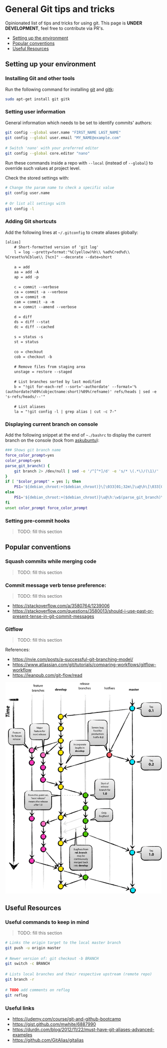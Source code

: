 # General Git tips and tricks

Opinionated list of tips and tricks for using git. This page is **UNDER DEVELOPMENT**, feel free to
contribute via PR's.

- [Setting up the environment](#setting-up-your-environment)
- [Popular conventions](#popular-conventions)
- [Useful Resources](#useful-resources)

## Setting up your environment

### Installing Git and other tools

Run the following command for installing [git](https://git-scm.com/) and [gitk](https://git-scm.com/docs/gitk):

```bash
sudo apt-get install git gitk
```

### Setting user information

General information which needs to be set to identify commits' authors:

```bash
git config --global user.name "FIRST_NAME LAST_NAME"
git config --global user.email "MY_NAME@example.com"

# Switch 'nano' with your preferred editor
git config --global core.editor "nano"
```

Run these commands inside a repo with `--local` (instead of `--global`) to override such values at project level.

Check the stored settings with:

```bash
# Change the param name to check a specific value
git config user.name

# Or list all settings with
git config -l
```

### Adding Git shortcuts

Add the following lines at `~/.gitconfig` to create aliases globally:

```gitconfig
[alias]
    # Short-formatted version of 'git log'
    l = log --pretty=format:"%C(yellow)%h\\ %ad%Cred%d\\ %Creset%s%Cblue\\ [%cn]" --decorate --date=short

    a = add
    aa = add -A
    ap = add -p

    c = commit --verbose
    ca = commit -a --verbose
    cm = commit -m
    cam = commit -a -m
    m = commit --amend --verbose

    d = diff
    ds = diff --stat
    dc = diff --cached

    s = status -s
    st = status

    co = checkout
    cob = checkout -b

    # Remove files from staging area
    unstage = restore --staged

    # List branches sorted by last modified
    b = "!git for-each-ref --sort='-authordate' --format='%(authordate)%09%(objectname:short)%09%(refname)' refs/heads | sed -e 's-refs/heads/--'"

    # List aliases
    la = "!git config -l | grep alias | cut -c 7-"
```

### Displaying current branch on console

Add the following snippet at the end of `~./bashrc` to display the current branch on the console (took
from [askubuntu](https://askubuntu.com/a/946716)):

```bash
### Shows git branch name
force_color_prompt=yes
color_prompt=yes
parse_git_branch() {
    git branch 2> /dev/null | sed -e '/^[^*]/d' -e 's/* \(.*\)/(\1)/'
}
if [ "$color_prompt" = yes ]; then
    PS1='${debian_chroot:+($debian_chroot)}\[\033[01;32m\]\u@\h\[\033[00m\]:\[\033[01;34m\]\w\[\033[01;31m\]$(parse_git_branch)\[\033[00m\]\$ '
else
    PS1='${debian_chroot:+($debian_chroot)}\u@\h:\w$(parse_git_branch)\$ '
fi
unset color_prompt force_color_prompt
```

### Setting pre-commit hooks

> TODO: fill this section

## Popular conventions

### Squash commits while merging code

> TODO: fill this section

### Commit message verb tense preference:

> TODO: fill this section

- https://stackoverflow.com/a/3580764/1239006
- https://stackoverflow.com/questions/3580013/should-i-use-past-or-present-tense-in-git-commit-messages

### Gitflow

> TODO: fill this section

References:

- https://nvie.com/posts/a-successful-git-branching-model/
- https://www.atlassian.com/git/tutorials/comparing-workflows/gitflow-workflow
- https://leanpub.com/git-flow/read

![Gitflow](images/git-flow-nvie.png "Author: Vincent Driessen - Original blog post: http://nvie.com/posts/a-succesful-git-branching-model")

## Useful Resources

### Useful commands to keep in mind

> TODO: fill this section

```bash
# Links the origin target to the local master branch
git push -u origin master

# Newer version of: git checkout -b BRANCH
git switch -c BRANCH

# Lists local branches and their respective upstream (remote repo)
git branch -r

# TODO add comments on reflog
git reflog
```

### Useful links

- https://udemy.com/course/git-and-github-bootcamp
- https://gist.github.com/mwhite/6887990
- https://durdn.com/blog/2012/11/22/must-have-git-aliases-advanced-examples
- https://github.com/GitAlias/gitalias
